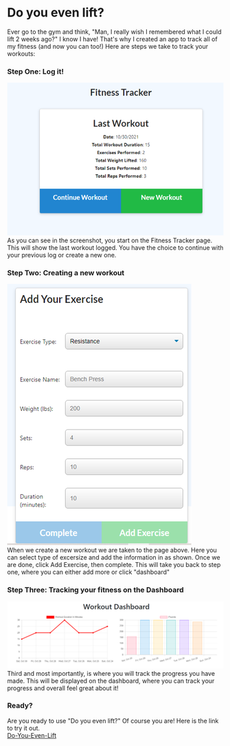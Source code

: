 # Do you even lift?
Ever go to the gym and think, "Man, I really wish I remembered what I could lift 2 weeks ago?" I know I have! That's why I created an app to track all of my fitness (and now you can too!) Here are steps we take to track your workouts:
### Step One: Log it!
![screenshot of landing page](./develop/assets/images/last-workout.png)<br>
As you can see in the screenshot, you start on the Fitness Tracker page. This will show the last workout logged. You have the choice to continue with your previous log or create a new one. 
### Step Two: Creating a new workout
![screenshot of creating the workout](./develop/assets/images/new-workout.png)<br>
When we create a new workout we are taken to the page above. Here you can select type of excersize and add the information in as shown. Once we are done, click Add Exercise, then complete. This will take you back to step one, where you can either add more or click "dashboard"
### Step Three: Tracking your fitness on the Dashboard
![screenshot of tracking the workout](./develop/assets/images/stats.png)<br>
Third and most importantly, is where you will track the progress you have made. This will be displayed on the dashboard, where you can track your progress and overall feel great about it!
### Ready?
Are you ready to use "Do you even lift?" Of course you are! Here is the link to try it out.<br>
[Do-You-Even-Lift](https://safe-castle-54737.herokuapp.com/)